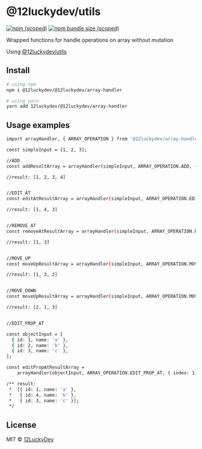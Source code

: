 # @12luckydev/utils

[![npm (scoped)](https://img.shields.io/npm/v/@12luckydev/utils)](https://www.npmjs.com/package/@12luckydev/array-handler)
[![npm bundle size (scoped)](https://img.shields.io/bundlephobia/min/@12luckydev/array-handler)](https://github.com/12LuckyDev)

Wrapped functions for handle operations on array without mutation

Using [@12luckydev/utils](https://www.npmjs.com/package/@12luckydev/utils)

## Install

```sh
# using npm
npm i @12luckydev/@12luckydev/array-handler

# using yarn
yarn add 12luckydev/@12luckydev/array-handler
```

## Usage examples

```sh
import arrayHandler, { ARRAY_OPERATION } from '@12luckydev/array-handler';

const simpleInput = [1, 2, 3];

//ADD
const addResultArray = arrayHandler(simpleInput, ARRAY_OPERATION.ADD, { newValue: 4 });

//result: [1, 2, 3, 4]


//EDIT_AT
const editAtResultArray = arrayHandler(simpleInput, ARRAY_OPERATION.EDIT_AT, { newValue: 4, index: 1 });

//result: [1, 4, 3]


//REMOVE_AT
const removeAtResultArray = arrayHandler(simpleInput, ARRAY_OPERATION.REMOVE_AT, { index: 1 });

//result: [1, 3]


//MOVE_UP
const moveUpResultArray = arrayHandler(simpleInput, ARRAY_OPERATION.MOVE_UP, { index: 1 });

//result: [1, 3, 2]


//MOVE_DOWN
const moveUpResultArray = arrayHandler(simpleInput, ARRAY_OPERATION.MOVE_DOWN, { index: 1 });

//result: [2, 1, 3]


//EDIT_PROP_AT

const objectInput = [
  { id: 1, name: 'a' },
  { id: 2, name: 'b' },
  { id: 3, name: 'c' },
];

const editPropAtResultArray =
    arrayHandler(objectInput, ARRAY_OPERATION.EDIT_PROP_AT, { index: 1, key: 'id', propValue: 4 });

/** result:
 *  [{ id: 1, name: 'a' },
 *   { id: 4, name: 'b' },
 *   { id: 3, name: 'c' }];
 */

```

## License

MIT © [12LuckyDev](https://github.com/12LuckyDev)
